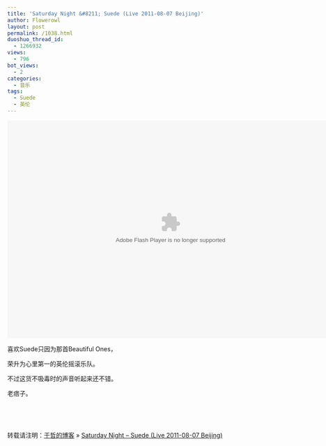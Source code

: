 ```yaml
---
title: 'Saturday Night &#8211; Suede (Live 2011-08-07 Beijing)'
author: Flowerowl
layout: post
permalink: /1038.html
duoshuo_thread_id:
  - 1266932
views:
  - 796
bot_views:
  - 2
categories:
  - 音乐
tags:
  - Suede
  - 英伦
---
```

<embed src="http://www.tudou.com/v/lMZLeC27M2s/v.swf" type="application/x-shockwave-flash" allowscriptaccess="always" allowfullscreen="true" wmode="opaque" width="750" height="500">
</embed>

  
喜欢Suede只因为那首Beautiful Ones，

荣升为心里第一的英伦摇滚乐队。

不过这货不吸毒时的声音听起来还不错。

老痞子。

&nbsp;

&nbsp;

转载请注明：[于哲的博客][1] &raquo; [Saturday Night &#8211; Suede (Live 2011-08-07 Beijing)][2]

 [1]: http://lazynight.me
 [2]: http://lazynight.me/1038.html